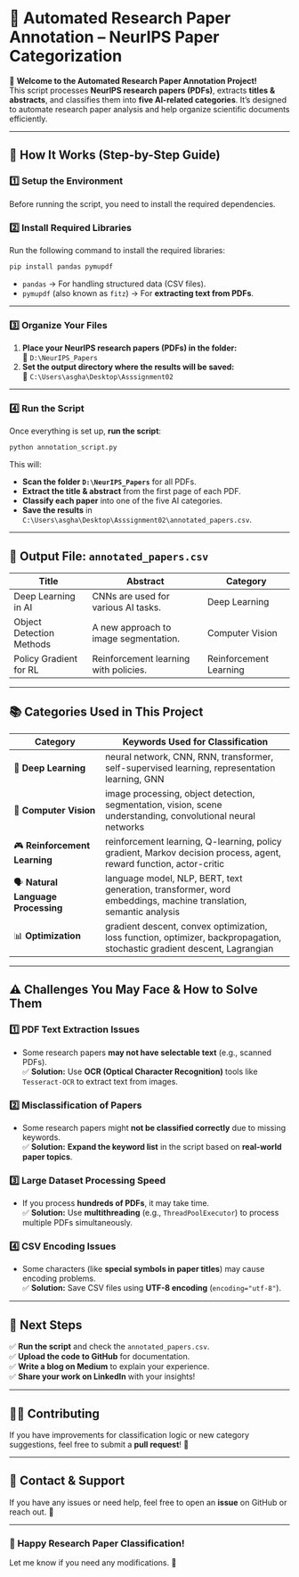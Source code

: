 # **📄 Automated Research Paper Annotation – NeurIPS Paper Categorization**  

🚀 **Welcome to the Automated Research Paper Annotation Project!**  
This script processes **NeurIPS research papers (PDFs)**, extracts **titles & abstracts**, and classifies them into **five AI-related categories**. It’s designed to automate research paper analysis and help organize scientific documents efficiently.  

---

## **📌 How It Works (Step-by-Step Guide)**  

### **1️⃣ Setup the Environment**  
Before running the script, you need to install the required dependencies.  

### **2️⃣ Install Required Libraries**  
Run the following command to install the required libraries:  
```bash
pip install pandas pymupdf
```
- `pandas` → For handling structured data (CSV files).  
- `pymupdf` (also known as `fitz`) → For **extracting text from PDFs**.  

---

### **3️⃣ Organize Your Files**  
1. **Place your NeurIPS research papers (PDFs) in the folder:**  
   📂 `D:\NeurIPS_Papers`  
2. **Set the output directory where the results will be saved:**  
   📂 `C:\Users\asgha\Desktop\Asssignment02`  

---

### **4️⃣ Run the Script**  
Once everything is set up, **run the script**:  
```bash
python annotation_script.py
```
This will:
- **Scan the folder `D:\NeurIPS_Papers`** for all PDFs.  
- **Extract the title & abstract** from the first page of each PDF.  
- **Classify each paper** into one of the five AI categories.  
- **Save the results** in `C:\Users\asgha\Desktop\Asssignment02\annotated_papers.csv`.  

---

## **📂 Output File: `annotated_papers.csv`**  
| **Title**                           | **Abstract**                               | **Category**               |
|-------------------------------------|-------------------------------------------|----------------------------|
| Deep Learning in AI                | CNNs are used for various AI tasks.       | Deep Learning              |
| Object Detection Methods           | A new approach to image segmentation.     | Computer Vision            |
| Policy Gradient for RL             | Reinforcement learning with policies.     | Reinforcement Learning     |

---

## **📚 Categories Used in This Project**  
| **Category**                     | **Keywords Used for Classification** |
|----------------------------------|-------------------------------------|
| 🧠 **Deep Learning**              | neural network, CNN, RNN, transformer, self-supervised learning, representation learning, GNN |
| 👀 **Computer Vision**            | image processing, object detection, segmentation, vision, scene understanding, convolutional neural networks |
| 🎮 **Reinforcement Learning**      | reinforcement learning, Q-learning, policy gradient, Markov decision process, agent, reward function, actor-critic |
| 🗣 **Natural Language Processing** | language model, NLP, BERT, text generation, transformer, word embeddings, machine translation, semantic analysis |
| 📊 **Optimization**               | gradient descent, convex optimization, loss function, optimizer, backpropagation, stochastic gradient descent, Lagrangian |

---

## **⚠️ Challenges You May Face & How to Solve Them**
### **1️⃣ PDF Text Extraction Issues**  
- Some research papers **may not have selectable text** (e.g., scanned PDFs).  
✅ **Solution:** Use **OCR (Optical Character Recognition)** tools like `Tesseract-OCR` to extract text from images.  

### **2️⃣ Misclassification of Papers**  
- Some research papers might **not be classified correctly** due to missing keywords.  
✅ **Solution:** **Expand the keyword list** in the script based on **real-world paper topics**.  

### **3️⃣ Large Dataset Processing Speed**  
- If you process **hundreds of PDFs**, it may take time.  
✅ **Solution:** Use **multithreading** (e.g., `ThreadPoolExecutor`) to process multiple PDFs simultaneously.  

### **4️⃣ CSV Encoding Issues**  
- Some characters (like **special symbols in paper titles**) may cause encoding problems.  
✅ **Solution:** Save CSV files using **UTF-8 encoding** (`encoding="utf-8"`).  

---

## **🎯 Next Steps**
✅ **Run the script** and check the `annotated_papers.csv`.  
✅ **Upload the code to GitHub** for documentation.  
✅ **Write a blog on Medium** to explain your experience.  
✅ **Share your work on LinkedIn** with your insights!  

---

## **👨‍💻 Contributing**
If you have improvements for classification logic or new category suggestions, feel free to submit a **pull request**! 🚀  

---

## **📩 Contact & Support**
If you have any issues or need help, feel free to open an **issue** on GitHub or reach out. 🚀  

---

### **🎉 Happy Research Paper Classification!**  
Let me know if you need any modifications. 🚀
